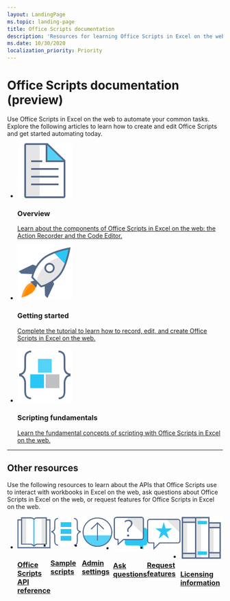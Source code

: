 ```yaml
---
layout: LandingPage
ms.topic: landing-page
title: Office Scripts documentation
description: 'Resources for learning Office Scripts in Excel on the web, including tutorials, conceptual articles, and code samples.'
ms.date: 10/30/2020
localization_priority: Priority
---
```


# Office Scripts documentation (preview)

Use Office Scripts in Excel on the web to automate your common tasks. Explore the following articles to learn how to create and edit Office Scripts and get started automating today.

<ul class="panelContent cardsF cols cols3">
    <li>
        <div class="cardSize">
            <div class="cardPadding">
                <div class="card">
                    <div class="cardImageOuter">
                        <div class="cardImage">
                            <a href="overview/excel.md" target="_blank"><img src="images/index-landing-page/i_article.svg" alt="Overview" /></a>
                        </div>
                    </div>
                    <div class="cardText">
                        <h3>Overview</h3>
                        <p><a href="overview/excel.md">Learn about the components of Office Scripts in Excel on the web: the Action Recorder and the Code Editor.</a></p>
                    </div>
                </div>
            </div>
        </div>
    </li>
    <li>
        <div class="cardSize">
            <div class="cardPadding">
                <div class="card">
                    <div class="cardImageOuter">
                        <div class="cardImage">
                            <a href="tutorials/excel-tutorial.md" target="_blank"><img src="images/index-landing-page/i_get-started.svg" alt="Getting started" /></a>
                        </div>
                    </div>
                    <div class="cardText">
                        <h3>Getting started</h3>
                        <p><a href="tutorials/excel-tutorial.md">Complete the tutorial to learn how to record, edit, and create Office Scripts in Excel on the web.</a></p>
                    </div>
                </div>
            </div>
        </div>
    </li>
    <li>
        <div class="cardSize">
            <div class="cardPadding">
                <div class="card">
                    <div class="cardImageOuter">
                        <div class="cardImage">
                            <a href="develop/scripting-fundamentals.md" target="_blank"><img src="images/index-landing-page/i_code-blocks.svg" alt="Scripting fundamentals" /></a>
                        </div>
                    </div>
                    <div class="cardText">
                        <h3>Scripting fundamentals</h3>
                        <p><a href="develop/scripting-fundamentals.md">Learn the fundamental concepts of scripting with Office Scripts in Excel on the web.</a></p>
                    </div>
                </div>
            </div>
        </div>
    </li>
</ul>

---

<h2>Other resources</h2>
<p>Use the following resources to learn about the APIs that Office Scripts use to interact with workbooks in Excel on the web, ask questions about Office Scripts in Excel on the web, or request features for Office Scripts in Excel on the web.</p>
<ul class="panelContent cardsF cols cols3" style="display:flex!important;">
    <li>
        <div class="cardSize">
            <div class="cardPadding">
                <div class="card">
                    <div class="cardImageOuter">
                        <div class="cardImage">
                            <a href="/javascript/api/office-scripts/overview" target="_blank"><img src="images/index-landing-page/i_reference.svg" alt="Office Scripts API reference" /></a>
                        </div>
                    </div>
                    <div class="cardText">
                        <a href="/javascript/api/office-scripts/overview" target="_blank"><h3>Office Scripts<br/>API reference</h3></a>
                    </div>
                </div>
            </div>
        </div>
    </li>
    <li>
        <div class="cardSize">
            <div class="cardPadding">
                <div class="card">
                    <div class="cardImageOuter">
                        <div class="cardImage">
                            <a href="resources/excel-samples.md" target="_blank"><img src="images/index-landing-page/i_code-samples.svg" alt="Sample scripts" /></a>
                        </div>
                    </div>
                    <div class="cardText">
                        <a href="resources/excel-samples.md" target="_blank"><h3>Sample scripts</h3></a>
                    </div>
                </div>
            </div>
        </div>
    </li>
    <li>
        <div class="cardSize">
            <div class="cardPadding">
                <div class="card">
                    <div class="cardImageOuter">
                        <div class="cardImage">
                            <a href="/microsoft-365/admin/manage/manage-office-scripts-settings" target="_blank"><img src="images/index-landing-page/i_upgrade.svg" alt="Admin settings"/></a>
                        </div>
                    </div>
                    <div class="cardText">
                        <a href="/microsoft-365/admin/manage/manage-office-scripts-settings" target="_blank"><h3>Admin settings</h3></a>
                    </div>
                </div>
            </div>
        </div>
    </li>
    <li>
        <div class="cardSize">
            <div class="cardPadding">
                <div class="card">
                    <div class="cardImageOuter">
                        <div class="cardImage">
                            <a href="https://stackoverflow.com/questions/tagged/office-scripts" target="_blank"><img src="images/index-landing-page/i_support.svg" alt="API questions" /></a>
                        </div>
                    </div>
                    <div class="cardText">
                        <a href="https://stackoverflow.com/questions/tagged/office-scripts" target="_blank"><h3>Ask questions</h3></a>
                    </div>
                </div>
            </div>
        </div>
    </li>
    <li>
        <div class="cardSize">
            <div class="cardPadding">
                <div class="card">
                    <div class="cardImageOuter">
                        <div class="cardImage">
                            <a href="https://techcommunity.microsoft.com/t5/excel/bd-p/ExcelGeneral" target="_blank"><img src="images/index-landing-page/i_feedback.svg" alt="Feature requests" /></a>
                        </div>
                    </div>
                    <div class="cardText">
                        <a href="(https://techcommunity.microsoft.com/t5/excel/bd-p/ExcelGeneral)" target="_blank"><h3>Request features</h3></a>
                    </div>
                </div>
            </div>
        </div>
    </li>
    <li>
        <div class="cardSize">
            <div class="cardPadding">
                <div class="card">
                    <div class="cardImageOuter">
                        <div class="cardImage">
                            <a href="https://github.com/OfficeDev/office-scripts-docs/blob/master/licensing-information.md" target="_blank"><img src="images/index-landing-page/i_library.svg" alt="Licensing information" /></a>
                        </div>
                    </div>
                    <div class="cardText">
                        <a href="https://github.com/OfficeDev/office-scripts-docs/blob/master/licensing-information.md" target="_blank"><h3>Licensing information</h3></a>
                    </div>
                </div>
            </div>
        </div>
    </li>
</ul>
